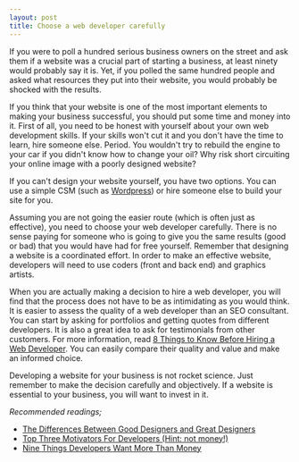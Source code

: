 ```yaml
---
layout: post
title: Choose a web developer carefully
---
```


If you were to poll a hundred serious business owners on the street and ask them if a website was a crucial part of starting a business, at least ninety would probably say it is. Yet, if you polled the same hundred people and asked what resources they put into their website, you would probably be shocked with the results.

If you think that your website is one of the most important elements to making your business successful, you should put some time and money into it. First of all, you need to be honest with yourself about your own web development skills. If your skills won't cut it and you don't have the time to learn, hire someone else. Period. You wouldn't try to rebuild the engine to your car if you didn't know how to change your oil? Why risk short circuiting your online image with a poorly designed website?

If you can't design your website yourself, you have two options. You can use a simple CSM (such as <a href="http://wordpress.org/">Wordpress</a>) or hire someone else to build your site for you.

Assuming you are not going the easier route (which is often just as effective), you need to choose your web developer carefully. There is no sense paying for someone who is going to give you the same results (good or bad) that you would have had for free yourself. Remember that designing a website is a coordinated effort. In order to make an effective website, developers will need to use coders (front and back end) and graphics artists.

When you are actually making a decision to hire a web developer, you will find that the process does not have to be as intimidating as you would think. It is easier to assess the quality of a web developer than an SEO consultant. You can start by asking for portfolios and getting quotes from different developers. It is also a great idea to ask for testimonials from other customers. For more information, read <a href="http://www.geekinspired.com/web-development/8-things-to-know-before-hiring-a-web-developer/">8 Things to Know Before Hiring a Web Developer</a>. You can easily compare their quality and value and make an informed choice.

Developing a website for your business is not rocket science. Just remember to make the decision carefully and objectively. If a website is essential to your business, you will want to invest in it.

<em>Recommended readings;</em>

* <a href="http://www.drawar.com/posts/the-differences-between-good-designers-and-great-designers">The Differences Between Good Designers and Great Designers</a><br />
* <a href="http://www.lessonsoffailure.com/developers/autonomy-mastery-purpose/">Top Three Motivators For Developers (Hint: not money!)</a><br />
* <a href="http://www.softwarebyrob.com/2006/10/31/nine-things-developers-want-more-than-money/">Nine Things Developers Want More Than Money</a>
